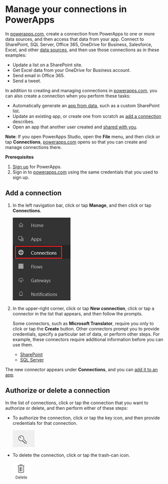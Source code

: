 <properties
    pageTitle="Manage connections in PowerApps | Microsoft PowerApps"
    description="Add and manage connections from PowerApps to data sources such as SharePoint, SQL Server, OneDrive for Business, Salesforce, and Office 365"
    services=""
    suite="powerapps"
    documentationCenter="na"
    authors="archnair"
    manager="anneta"
    editor=""
    tags=""/>

<tags
   ms.service="powerapps"
   ms.devlang="na"
   ms.topic="article"
   ms.tgt_pltfrm="na"
   ms.workload="na"
   ms.date="10/16/2016"
   ms.author="archanan"/>

# Manage your connections in PowerApps #
In [powerapps.com](https://web.powerapps.com), create a connection from PowerApps to one or more data sources, and then access that data from your app. Connect to SharePoint, SQL Server, Office 365, OneDrive for Business, Salesforce, Excel, and other [data sources](connections-list.md), and then use those connections as in these examples:

- Update a list on a SharePoint site.
- Get Excel data from your OneDrive for Business account.
- Send email in Office 365.
- Send a tweet.

In addition to creating and managing connections in [powerapps.com](https://web.powerapps.com), you can also create a connection when you perform these tasks:

- Automatically generate an [app from data](app-from-sharepoint.md), such as a custom SharePoint list.
- Update an existing app, or create one from scratch as [add a connection](add-data-connection.md) describes.
- Open an app that another user created and [shared with you](share-app.md).

**Note**: If you open PowerApps Studio, open the **File** menu, and then click or tap **Connections**, [powerapps.com](https://web.powerapps.com) opens so that you can create and manage connections there.

**Prerequisites**

1. [Sign up](signup-for-powerapps.md) for PowerApps.
1. Sign in to [powerapps.com](https://web.powerapps.com) using the same credentials that you used to sign up.

## Add a connection ##
1. In the left navigation bar, click or tap **Manage**, and then click or tap **Connections**.

	![Connections Manage](./media/add-manage-connections/open-connections.png)

1. In the upper-right corner, click or tap **New connection**, click or tap a connector in the list that appears, and then follow the prompts.

	Some connectors, such as **Microsoft Translator**, require you only to click or tap the **Create** button. Other connectors prompt you to provide credentials, specify a particular set of data, or perform other steps. For example, these connectors require additional information before you can use them.

	- [SharePoint](connection-sharepoint-online.md)
	- [SQL Server](connection-azure-sqldatabase.md)

The new connector appears under **Connections**, and you can [add it to an app](add-data-connection.md).

## Authorize or delete a connection ##
In the list of connections, click or tap the connection that you want to authorize or delete, and then perform either of these steps:

- To authorize the connection, click or tap the key icon, and then provide credentials for that connection.

	![Authorize connection](./media/add-manage-connections/edit-icon.png)

- To delete the connection, click or tap the trash-can icon.

	![Delete icon](./media/add-manage-connections/delete-icon.png)
